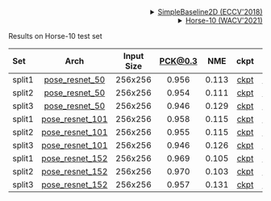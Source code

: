 <!-- [ALGORITHM] -->

<details>
<summary align="right"><a href="http://openaccess.thecvf.com/content_ECCV_2018/html/Bin_Xiao_Simple_Baselines_for_ECCV_2018_paper.html">SimpleBaseline2D (ECCV'2018)</a></summary>

```bibtex
@inproceedings{xiao2018simple,
  title={Simple baselines for human pose estimation and tracking},
  author={Xiao, Bin and Wu, Haiping and Wei, Yichen},
  booktitle={Proceedings of the European conference on computer vision (ECCV)},
  pages={466--481},
  year={2018}
}
```

</details>

<!-- [DATASET] -->

<details>
<summary align="right"><a href="https://openaccess.thecvf.com/content/WACV2021/html/Mathis_Pretraining_Boosts_Out-of-Domain_Robustness_for_Pose_Estimation_WACV_2021_paper.html">Horse-10 (WACV'2021)</a></summary>

```bibtex
@inproceedings{mathis2021pretraining,
  title={Pretraining boosts out-of-domain robustness for pose estimation},
  author={Mathis, Alexander and Biasi, Thomas and Schneider, Steffen and Yuksekgonul, Mert and Rogers, Byron and Bethge, Matthias and Mathis, Mackenzie W},
  booktitle={Proceedings of the IEEE/CVF Winter Conference on Applications of Computer Vision},
  pages={1859--1868},
  year={2021}
}
```

</details>

Results on Horse-10 test set

| Set    |                           Arch                            | Input Size | PCK@0.3 |  NME  |                            ckpt                            |                            log                            |
| :----- | :-------------------------------------------------------: | :--------: | :-----: | :---: | :--------------------------------------------------------: | :-------------------------------------------------------: |
| split1 | [pose_resnet_50](/configs/animal/2d_kpt_sview_rgb_img/topdown_heatmap/horse10/res50_horse10_256x256-split1.py) |  256x256   |  0.956  | 0.113 | [ckpt](https://download.openmmlab.com/mmpose/animal/resnet/res50_horse10_256x256_split1-3a3dc37e_20210405.pth) | [log](https://download.openmmlab.com/mmpose/animal/resnet/res50_horse10_256x256_split1_20210405.log.json) |
| split2 | [pose_resnet_50](/configs/animal/2d_kpt_sview_rgb_img/topdown_heatmap/horse10/res50_horse10_256x256-split2.py) |  256x256   |  0.954  | 0.111 | [ckpt](https://download.openmmlab.com/mmpose/animal/resnet/res50_horse10_256x256_split2-65e2a508_20210405.pth) | [log](https://download.openmmlab.com/mmpose/animal/resnet/res50_horse10_256x256_split2_20210405.log.json) |
| split3 | [pose_resnet_50](/configs/animal/2d_kpt_sview_rgb_img/topdown_heatmap/horse10/res50_horse10_256x256-split3.py) |  256x256   |  0.946  | 0.129 | [ckpt](https://download.openmmlab.com/mmpose/animal/resnet/res50_horse10_256x256_split3-9637d4eb_20210405.pth) | [log](https://download.openmmlab.com/mmpose/animal/resnet/res50_horse10_256x256_split3_20210405.log.json) |
| split1 | [pose_resnet_101](/configs/animal/2d_kpt_sview_rgb_img/topdown_heatmap/horse10/res101_horse10_256x256-split1.py) |  256x256   |  0.958  | 0.115 | [ckpt](https://download.openmmlab.com/mmpose/animal/resnet/res101_horse10_256x256_split1-1b7c259c_20210405.pth) | [log](https://download.openmmlab.com/mmpose/animal/resnet/res101_horse10_256x256_split1_20210405.log.json) |
| split2 | [pose_resnet_101](/configs/animal/2d_kpt_sview_rgb_img/topdown_heatmap/horse10/res101_horse10_256x256-split2.py) |  256x256   |  0.955  | 0.115 | [ckpt](https://download.openmmlab.com/mmpose/animal/resnet/res101_horse10_256x256_split2-30e2fa87_20210405.pth) | [log](https://download.openmmlab.com/mmpose/animal/resnet/res101_horse10_256x256_split2_20210405.log.json) |
| split3 | [pose_resnet_101](/configs/animal/2d_kpt_sview_rgb_img/topdown_heatmap/horse10/res101_horse10_256x256-split3.py) |  256x256   |  0.946  | 0.126 | [ckpt](https://download.openmmlab.com/mmpose/animal/resnet/res101_horse10_256x256_split3-2eea5bb1_20210405.pth) | [log](https://download.openmmlab.com/mmpose/animal/resnet/res101_horse10_256x256_split3_20210405.log.json) |
| split1 | [pose_resnet_152](/configs/animal/2d_kpt_sview_rgb_img/topdown_heatmap/horse10/res152_horse10_256x256-split1.py) |  256x256   |  0.969  | 0.105 | [ckpt](https://download.openmmlab.com/mmpose/animal/resnet/res152_horse10_256x256_split1-7e81fe2d_20210405.pth) | [log](https://download.openmmlab.com/mmpose/animal/resnet/res152_horse10_256x256_split1_20210405.log.json) |
| split2 | [pose_resnet_152](/configs/animal/2d_kpt_sview_rgb_img/topdown_heatmap/horse10/res152_horse10_256x256-split2.py) |  256x256   |  0.970  | 0.103 | [ckpt](https://download.openmmlab.com/mmpose/animal/resnet/res152_horse10_256x256_split2-3b3404a3_20210405.pth) | [log](https://download.openmmlab.com/mmpose/animal/resnet/res152_horse10_256x256_split2_20210405.log.json) |
| split3 | [pose_resnet_152](/configs/animal/2d_kpt_sview_rgb_img/topdown_heatmap/horse10/res152_horse10_256x256-split3.py) |  256x256   |  0.957  | 0.131 | [ckpt](https://download.openmmlab.com/mmpose/animal/resnet/res152_horse10_256x256_split3-c957dac5_20210405.pth) | [log](https://download.openmmlab.com/mmpose/animal/resnet/res152_horse10_256x256_split3_20210405.log.json) |
